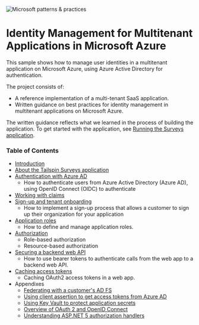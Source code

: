 ![Microsoft patterns & practices](http://pnp.azurewebsites.net/images/pnp-logo.png)

# Identity Management for Multitenant Applications in Microsoft Azure

This sample shows how to manage user identities in a multitenant application on Microsoft Azure, using Azure Active Directory for authentication.

The project consists of:

- A reference implementation of a multi-tenant SaaS application.
- Written guidance on best practices for identity management in multitenant applications on Microsoft Azure.

The written guidance reflects what we learned in the process of building the application. To get started with the application, see [Running the Surveys application](docs/running-the-app.md).

### Table of Contents

- [Introduction](docs/01-intro.md)
- [About the Tailspin Surveys application](docs/02-tailspin-scenario.md)
- [Authentication with Azure AD](docs/03-authentication.md)
    - How to authenticate users from Azure Active Directory (Azure AD), using OpenID Connect (OIDC) to authenticate
- [Working with claims](docs/04-working-with-claims.md)
- [Sign-up and tenant onboarding](docs/05-tenant-signup.md)
    - How to implement a sign-up process that allows a customer to sign up their organization for your application
- [Application roles](docs/06-application-roles.md)
    - How to define and manage application roles.
- [Authorization](docs/07-authorization.md)
    - Role-based authorization
    - Resource-based authorization
- [Securing a backend web API](docs/08-web-api.md)
    - How to use bearer tokens to authenticate calls from the web app to a backend web API.
- [Caching access tokens](docs/09-token-caching.md)
    - Caching OAuth2 access tokens in a web app.
- Appendixes
    - [Federating with a customer's AD FS](docs/appendixes/adfs.md)
    - [Using client assertion to get access tokens from Azure AD](docs/appendixes/client-assertion.md)
    - [Using Key Vault to protect application secrets](docs/appendixes/key-vault.md)
    - [Overview of OAuth 2 and OpenID Connect](docs/appendixes/about-oauth2-oidc.md)
    - [Understanding ASP.NET 5 authorization handlers](docs/appendixes/aspnet5-authorization.md)
